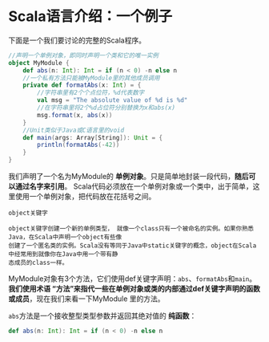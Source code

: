 Scala语言介绍：一个例子
================================================================================
下面是一个我们要讨论的完整的Scala程序。
```scala
//声明一个单例对象，即同时声明一个类和它的唯一实例
object MyModule {
    def abs(n: Int): Int = if (n < 0) -n else n
    //一个私有方法只能被MyModule里的其他成员调用
    private def formatAbs(x: Int) = {
        //字符串里有2个个点位符，%d代表数字
        val msg = "The absolute value of %d is %d"
        //在字符串里将2个%d占位符分别替换为x和abs(x)
        msg.format(x, abs(x))
    }
    //Unit类似于Java或C语言里的void
    def main(args: Array[String]): Unit = {
        println(formatAbs(-42))
    }
}
```
我们声明了一个名为MyModule的 **单例对象**。只是简单地封装一段代码，**随后可以通过名字来引用**。
Scala代码必须放在一个单例对象或一个类中，出于简单，这里使用一个单例对象，把代码放在花括号之间。
```
object关键字

object关键字创建一个新的单例类型， 就像一个class只有一个被命名的实例。如果你熟悉Java，在Scala中声明一个object有些像
创建了一个匿名类的实例。Scala没有等同于Java中static关键字的概念，object在Scala中经常用到就像你在Java中用一个带有静
态成员的class一样。
```
MyModule对象有3个方法，它们使用def关键字声明：`abs`、`formatAbs`和`main`。**我们使用术语
“方法”来指代一些在单例对象或类的内部通过def关键字声明的函数或成员**，现在我们来看一下MyModule
里的方法。

`abs`方法是一个接收整型类型参数并返回其绝对值的 **纯函数**：
```scala
def abs(n: Int): Int = if (n < 0) -n else n
```

